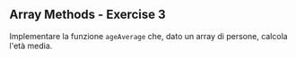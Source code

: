 ## Array Methods - Exercise 3

Implementare la funzione `ageAverage` che, dato un array di persone, calcola l'età media.